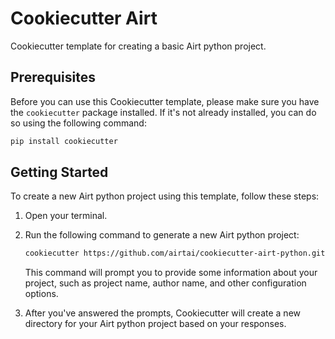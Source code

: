 # Cookiecutter Airt

Cookiecutter template for creating a basic Airt python project.

## Prerequisites

Before you can use this Cookiecutter template, please make sure you have the `cookiecutter` package installed. If it's not already installed, you can do so using the following command:

```bash
pip install cookiecutter
```

## Getting Started

To create a new Airt python project using this template, follow these steps:

1. Open your terminal.

2. Run the following command to generate a new Airt python project:

   ```bash
   cookiecutter https://github.com/airtai/cookiecutter-airt-python.git
   ```

   This command will prompt you to provide some information about your project, such as project name, author name, and other configuration options.

3. After you've answered the prompts, Cookiecutter will create a new directory for your Airt python project based on your responses.